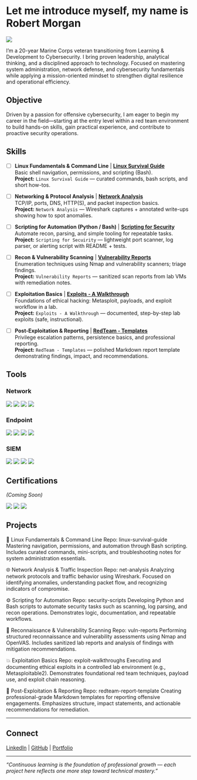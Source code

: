 # Let me introduce myself, my name is Robert Morgan
<a href="https://www.linkedin.com/in/morgan-robert/"><img src="https://img.shields.io/badge/-LinkedIn-0072b1?&style=for-the-badge&logo=linkedin&logoColor=white" /></a>

I’m a 20-year Marine Corps veteran transitioning from Learning & Development to Cybersecurity. I bring proven leadership, analytical thinking, and a disciplined approach to technology. Focused on mastering system administration, network defense, and cybersecurity fundamentals while applying a mission-oriented mindset to strengthen digital resilience and operational efficiency.

## Objective

Driven by a passion for offensive cybersecurity, I am eager to begin my career in the field—starting at the entry level within a red team environment to build hands-on skills, gain practical experience, and contribute to proactive security operations.

## Skills

- [ ] **Linux Fundamentals & Command Line**  | **<a href="https://google.com">Linux Survival Guide</a><br/>**
  Basic shell navigation, permissions, and scripting (Bash).  
  **Project:** `Linux Survival Guide` — curated commands, bash scripts, and short how-tos.

- [ ] **Networking & Protocol Analysis**  | **<a href="https://google.com">Network Analysis</a><br/>**
  TCP/IP, ports, DNS, HTTP(S), and packet inspection basics.  
  **Project:** `Network Analysis` — Wireshark captures + annotated write-ups showing how to spot anomalies.

- [ ] **Scripting for Automation (Python / Bash)**  | **<a href="https://google.com">Scripting for Security</a><br/>**
  Automate recon, parsing, and simple tooling for repeatable tasks.  
  **Project:** `Scripting for Secuirity` — lightweight port scanner, log parser, or alerting script with README + tests.

- [ ] **Recon & Vulnerability Scanning**  | **<a href="https://google.com">Vulnerability Reports</a><br/>**
  Enumeration techniques using Nmap and vulnerability scanners; triage findings.  
  **Project:** `Vulnerability Reports` — sanitized scan reports from lab VMs with remediation notes.

- [ ] **Exploitation Basics**  | **<a href="https://google.com">Exploits - A Walkthrough</a><br/>**
  Foundations of ethical hacking: Metasploit, payloads, and exploit workflow in a lab.  
  **Project:** `Exploits - A Walkthrough` — documented, step-by-step lab exploits (safe, instructional).

- [ ] **Post-Exploitation & Reporting**  | **<a href="https://google.com">RedTeam - Templates</a><br/>**
  Privilege escalation patterns, persistence basics, and professional reporting.  
  **Project:** `RedTeam - Templates` — polished Markdown report template demonstrating findings, impact, and recommendations.


## Tools

### Network
<div>
      <img src="https://img.shields.io/badge/-Wireshark-333333?&style=for-the-badge&logo=wireshark&logoColor=1679A7" />
      <img src="https://img.shields.io/badge/-Nmap-333333?&style=for-the-badge&logo=nmap&logoColor=04B404" />
      <img src="https://img.shields.io/badge/-Burp%20Suite-333333?&style=for-the-badge&logo=burpsuite&logoColor=FF6C37" />
      <img src="https://img.shields.io/badge/-OpenVAS-333333?&style=for-the-badge&logo=greenbone&logoColor=78BE20" />
</div>

### Endpoint
<div>
      <img src="https://img.shields.io/badge/-Linux-333333?&style=for-the-badge&logo=linux&logoColor=FCC624" />
      <img src="https://img.shields.io/badge/-Windows%2011-333333?&style=for-the-badge&logo=windows11&logoColor=0078D6" />
      <img src="https://img.shields.io/badge/-Python-333333?&style=for-the-badge&logo=python&logoColor=3776AB" />
      <img src="https://img.shields.io/badge/-PowerShell-333333?&style=for-the-badge&logo=powershell&logoColor=5391FE" />
</div>

### SIEM
<div>
      <img src="https://img.shields.io/badge/-Splunk-333333?&style=for-the-badge&logo=splunk&logoColor=00A3E0" />
      <img src="https://img.shields.io/badge/-ELK%20Stack-333333?&style=for-the-badge&logo=elasticstack&logoColor=005571" />
      <img src="https://img.shields.io/badge/-Security%20Onion-333333?&style=for-the-badge&logo=securityonion&logoColor=7F00FF" />
      <img src="https://img.shields.io/badge/-Graylog-333333?&style=for-the-badge&logo=graylog&logoColor=FF3633" />
</div>

## Certifications
_(Coming Soon)_ 
<div>
      <img src="https://img.shields.io/badge/-A%2B-4D4D4D?&style=for-the-badge&logo=CompTIA&logoColor=white" />
      <img src="https://img.shields.io/badge/-Security%2B-FF0000?&style=for-the-badge&logo=CompTIA&logoColor=white" />
      <img src="https://img.shields.io/badge/-Network%2B-007ACC?&style=for-the-badge&logo=CompTIA&logoColor=white" />
</div>

## Projects

🧱 Linux Fundamentals & Command Line
Repo: linux-survival-guide
Mastering navigation, permissions, and automation through Bash scripting. Includes curated commands, mini-scripts, and troubleshooting notes for system administration essentials.

🌐 Network Analysis & Traffic Inspection
Repo: net-analysis
Analyzing network protocols and traffic behavior using Wireshark. Focused on identifying anomalies, understanding packet flow, and recognizing indicators of compromise.

⚙️ Scripting for Automation
Repo: security-scripts
Developing Python and Bash scripts to automate security tasks such as scanning, log parsing, and recon operations. Demonstrates logic, documentation, and repeatable workflows.

🧭 Reconnaissance & Vulnerability Scanning
Repo: vuln-reports
Performing structured reconnaissance and vulnerability assessments using Nmap and OpenVAS. Includes sanitized lab reports and analysis of findings with mitigation recommendations.

💥 Exploitation Basics
Repo: exploit-walkthroughs
Executing and documenting ethical exploits in a controlled lab environment (e.g., Metasploitable2). Demonstrates foundational red team techniques, payload use, and exploit chain reasoning.

🧾 Post-Exploitation & Reporting
Repo: redteam-report-template
Creating professional-grade Markdown templates for reporting offensive engagements. Emphasizes structure, impact statements, and actionable recommendations for remediation.

---
## Connect  
[LinkedIn](https://www.linkedin.com/in/morgan-robert/) | [GitHub](https://github.com/Morgan-RobertW) | [Portfolio](#)  

---

*“Continuous learning is the foundation of professional growth — each project here reflects one more step toward technical mastery.”*
